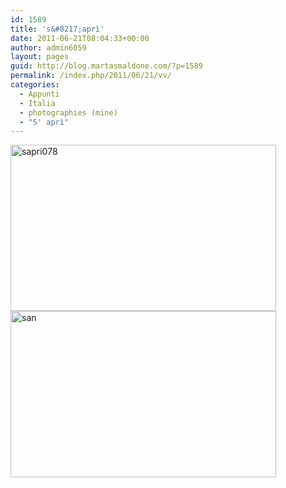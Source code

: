 ```yaml
---
id: 1589
title: 's&#8217;aprì'
date: 2011-06-21T08:04:33+00:00
author: admin6059
layout: pages
guid: http://blog.martasmaldone.com/?p=1589
permalink: /index.php/2011/06/21/vv/
categories:
  - Appunti
  - Italia
  - photographies (mine)
  - "S' aprì"
---
```

<img class="aligncenter wp-image-3979" src="http://blog.martasmaldone.eu/wp-content/uploads/2011/06/sapri078.jpg" alt="sapri078" width="425" height="266" srcset="http://blog.martasmaldone.eu/wp-content/uploads/2011/06/sapri078.jpg 719w, http://blog.martasmaldone.eu/wp-content/uploads/2011/06/sapri078-300x188.jpg 300w" sizes="(max-width: 425px) 100vw, 425px" />

<img class="aligncenter size-full wp-image-3829" src="http://blog.martasmaldone.eu/wp-content/uploads/2011/06/san.jpg" alt="san" width="425" height="266" srcset="http://blog.martasmaldone.eu/wp-content/uploads/2011/06/san.jpg 425w, http://blog.martasmaldone.eu/wp-content/uploads/2011/06/san-300x188.jpg 300w" sizes="(max-width: 425px) 100vw, 425px" />